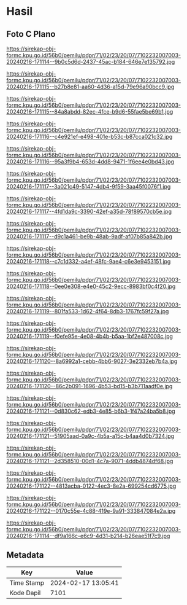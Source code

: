# Hasil

## Foto C Plano

https://sirekap-obj-formc.kpu.go.id/56b0/pemilu/pdpr/71/02/23/20/07/7102232007003-20240216-171114--9b0c5d6d-2437-45ac-b184-646e7e135792.jpg

https://sirekap-obj-formc.kpu.go.id/56b0/pemilu/pdpr/71/02/23/20/07/7102232007003-20240216-171115--b27b8e81-aa60-4d36-a15d-79e96a90bcc9.jpg

https://sirekap-obj-formc.kpu.go.id/56b0/pemilu/pdpr/71/02/23/20/07/7102232007003-20240216-171115--84a8abdd-82ec-4fce-b9d6-55fae5be69b1.jpg

https://sirekap-obj-formc.kpu.go.id/56b0/pemilu/pdpr/71/02/23/20/07/7102232007003-20240216-171116--c4e921ef-e498-401e-b53c-b87cca021c32.jpg

https://sirekap-obj-formc.kpu.go.id/56b0/pemilu/pdpr/71/02/23/20/07/7102232007003-20240216-171116--95a3f9b4-653d-4dd8-9471-1f6ee4e0bd43.jpg

https://sirekap-obj-formc.kpu.go.id/56b0/pemilu/pdpr/71/02/23/20/07/7102232007003-20240216-171117--3a021c49-5147-4db4-9f59-3aa45f0076f1.jpg

https://sirekap-obj-formc.kpu.go.id/56b0/pemilu/pdpr/71/02/23/20/07/7102232007003-20240216-171117--4fd1da9c-3390-42ef-a35d-78f89570cb5e.jpg

https://sirekap-obj-formc.kpu.go.id/56b0/pemilu/pdpr/71/02/23/20/07/7102232007003-20240216-171117--d9c1a461-be9b-48ab-9adf-af07b85a842b.jpg

https://sirekap-obj-formc.kpu.go.id/56b0/pemilu/pdpr/71/02/23/20/07/7102232007003-20240216-171118--c7c1d332-a4ef-48fc-9ae4-c6e3e9453151.jpg

https://sirekap-obj-formc.kpu.go.id/56b0/pemilu/pdpr/71/02/23/20/07/7102232007003-20240216-171118--0ee0e308-e4e0-45c2-9ecc-8983bf0c4f20.jpg

https://sirekap-obj-formc.kpu.go.id/56b0/pemilu/pdpr/71/02/23/20/07/7102232007003-20240216-171119--801fa533-1d62-4f64-8db3-1767fc59f27a.jpg

https://sirekap-obj-formc.kpu.go.id/56b0/pemilu/pdpr/71/02/23/20/07/7102232007003-20240216-171119--f0efe95e-4e08-4b4b-b5aa-1bf2e487008c.jpg

https://sirekap-obj-formc.kpu.go.id/56b0/pemilu/pdpr/71/02/23/20/07/7102232007003-20240216-171120--8a6992a1-cebb-4bb6-9027-3e2332eb7b4a.jpg

https://sirekap-obj-formc.kpu.go.id/56b0/pemilu/pdpr/71/02/23/20/07/7102232007003-20240216-171120--86c2b091-1696-4b53-bd15-b3b711aadf0e.jpg

https://sirekap-obj-formc.kpu.go.id/56b0/pemilu/pdpr/71/02/23/20/07/7102232007003-20240216-171121--0d830c62-edb3-4e85-b6b3-1f47a24ba5b8.jpg

https://sirekap-obj-formc.kpu.go.id/56b0/pemilu/pdpr/71/02/23/20/07/7102232007003-20240216-171121--51905aad-0a9c-4b5a-a15c-b4aa4d0b7324.jpg

https://sirekap-obj-formc.kpu.go.id/56b0/pemilu/pdpr/71/02/23/20/07/7102232007003-20240216-171121--2d358510-00d1-4c7a-9071-4ddb4874df68.jpg

https://sirekap-obj-formc.kpu.go.id/56b0/pemilu/pdpr/71/02/23/20/07/7102232007003-20240216-171122--4813acba-0122-4ec3-8e2a-699254cd6775.jpg

https://sirekap-obj-formc.kpu.go.id/56b0/pemilu/pdpr/71/02/23/20/07/7102232007003-20240216-171122--0170c55e-4c88-419e-9a91-333847084e2a.jpg

https://sirekap-obj-formc.kpu.go.id/56b0/pemilu/pdpr/71/02/23/20/07/7102232007003-20240216-171114--df9a166c-e6c9-4d31-b214-b26eae51f7c9.jpg


## Metadata

| Key        | Value               |
| ---------- | ------------------- |
| Time Stamp | 2024-02-17 13:05:41 |
| Kode Dapil | 7101                |



